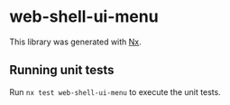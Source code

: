 # web-shell-ui-menu

This library was generated with [Nx](https://nx.dev).

## Running unit tests

Run `nx test web-shell-ui-menu` to execute the unit tests.
